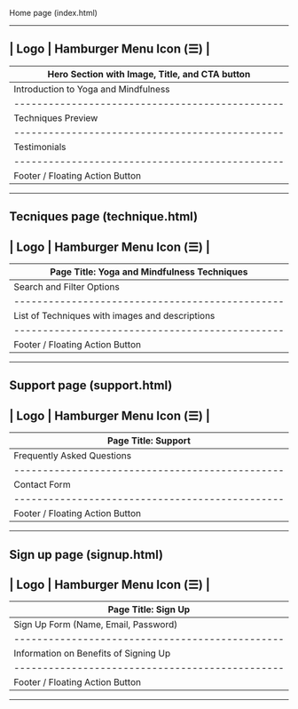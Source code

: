 Home page (index.html)

------------------------------------------------
|  Logo     | Hamburger Menu Icon (☰)         |
------------------------------------------------
| Hero Section with Image, Title, and CTA button|
|-----------------------------------------------|
| Introduction to Yoga and Mindfulness          |
|-----------------------------------------------|
| Techniques Preview                            |
|-----------------------------------------------|
| Testimonials                                  |
|-----------------------------------------------|
| Footer / Floating Action Button               |
------------------------------------------------

Tecniques page (technique.html)
------------------------------------------------
|  Logo     | Hamburger Menu Icon (☰)         |
------------------------------------------------
| Page Title: Yoga and Mindfulness Techniques  |
|-----------------------------------------------|
| Search and Filter Options                     |
|-----------------------------------------------|
| List of Techniques with images and descriptions|
|-----------------------------------------------|
| Footer / Floating Action Button               |
------------------------------------------------

Support page (support.html)
------------------------------------------------
|  Logo     | Hamburger Menu Icon (☰)         |
------------------------------------------------
| Page Title: Support                          |
|-----------------------------------------------|
| Frequently Asked Questions                    |
|-----------------------------------------------|
| Contact Form                                  |
|-----------------------------------------------|
| Footer / Floating Action Button               |
------------------------------------------------

Sign up page (signup.html)
------------------------------------------------
|  Logo     | Hamburger Menu Icon (☰)         |
------------------------------------------------
| Page Title: Sign Up                          |
|-----------------------------------------------|
| Sign Up Form (Name, Email, Password)          |
|-----------------------------------------------|
| Information on Benefits of Signing Up         |
|-----------------------------------------------|
| Footer / Floating Action Button               |
------------------------------------------------
